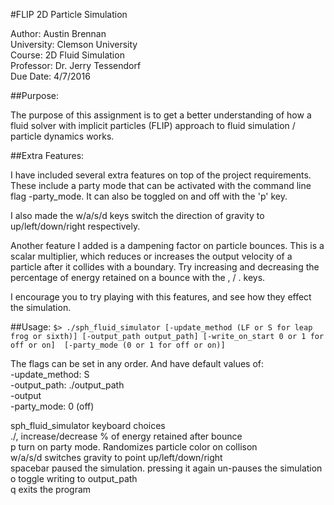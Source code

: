 #FLIP 2D Particle Simulation

Author:         Austin Brennan  
University:     Clemson University  
Course:         2D Fluid Simulation  
Professor:      Dr. Jerry Tessendorf  
Due Date:       4/7/2016  


##Purpose:

The purpose of this assignment is to get a better understanding of how a
fluid solver with implicit particles (FLIP) approach to fluid simulation / particle
dynamics works.


##Extra Features:

I have included several extra features on top of the project requirements.
These include a party mode that can be activated with the command line flag
-party_mode. It can also be toggled on and off with the 'p' key.

I also made the w/a/s/d keys switch the direction of gravity to
up/left/down/right respectively.

Another feature I added is a dampening factor on particle bounces. This is
a scalar multiplier, which reduces or increases the output velocity of a
particle after it collides with a boundary. Try increasing and decreasing
the percentage of energy retained on a bounce with the , / . keys.

I encourage you to try playing with this features, and see how they effect
the simulation.


##Usage:
`$> ./sph_fluid_simulator [-update_method (LF or S for leap frog or sixth)] [-output_path output_path]
                      [-write_on_start 0 or 1 for off or on]  [-party_mode (0 or 1 for off or on)]`

The flags can be set in any order. And have default values of:  
-update_method: S  
-output_path: ./output_path  
-output  
-party_mode: 0 (off)  


sph_fluid_simulator keyboard choices  
./,      increase/decrease % of energy retained after bounce  
p        turn on party mode. Randomizes particle color on collison  
w/a/s/d  switches gravity to point up/left/down/right  
spacebar paused the simulation. pressing it again un-pauses the simulation  
o        toggle writing to output_path  
q        exits the program  
